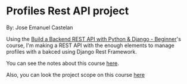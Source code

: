 Profiles Rest API project
=========================

By: Jose Emanuel Castelan

Using the [Build a Backend REST API with Python & Django - Beginner](https://www.udemy.com/course/django-python/)'s course, I'm making a REST API  with the enough elements to manage profiles with a bakced using Django Rest Framework.

You can see the notes about this course [here](Notes.md).

Also, you can look the project scope on this course [here](Scope.md)